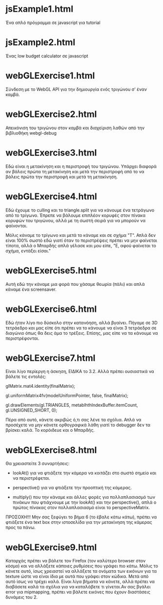 # jsExample1.html

Ένα απλό πρόγραμμα σε javascript για tutorial


# jsExample2.html

Ένας low budget calculator σε javascript

# webGLExercise1.html

Σύνδεση με το WebGL API για την δημιουργία ενός τριγώνου σ' έναν καμβά.

# webGLExercise2.html

Απεικόνιση του τριγώνου στον καμβά και διαχείριση λαθών από την βιβλιοθήκη webgl-debug

# webGLExercise3.html

Εδώ είναι η μετακίνηση και η περιστροφή του τριγώνου. Υπάρχει διαφορά αν βάλεις πρώτα τη μετακίνηση και
μετά την περιστροφή από το να βάλεις πρώτα την περιστροφή και μετά τη μετακίνηση.

# webGLExercise4.html

Εδώ έχουμε το culling και το triangle.split για να κάνουμε ένα τετράγωνο από το τρίγωνο. Έπρεπε να βάλουμε επιπλέον κορυφές στον πίνακα κορυφών του τριγώνου, αλλά με τη σωστή σειρά για να μπορούν να φαίνονται.

Μόλις κάναμε το τρίγωνο και μετά το κάναμε και σε σχήμα "T". Απλά δεν είναι 100% σωστό εδώ γιατί όταν το περιστρέψεις πρέπει να μην φαίνεται τίποτα, αλλά ο Μπαρδής απλά γέλασε και μου είπε, "Ε, αφού φαίνεται το σχήμα, εντάξει είσαι."

# webGLExercise5.html

Αυτή εδώ την κάναμε μια φορά που χάσαμε θεωρία (πάλι) και απλά κάναμε ένα screensaver.

# webGLExercise6.html

Εδώ ήταν λίγο πιο δύσκολο στην κατανόηση, αλλά βγαίνει. Πήγαμε σε 3D τετράεδρο και μας είπε ότι πρέπει να το κάνουμε να είναι 3 τετράεδρα σε διαγώνιο όπως θα δεις άμα το τρέξεις. Επίσης, μας είπε να τα κάνουμε να περιστρέφονται.

# webGLExercise7.html

Είναι λίγο περίεργη η άσκηση, ΕΙΔΙΚΑ το 3.2. Αλλά πρέπει ουσιαστικά να βάλετε τις εντολές:

  

glMatrix.mat4.identity(finalMatrix);

gl.uniformMatrix4fv(modelUniformPointer, false, finalMatrix);

gl.drawElements(gl.TRIANGLES, metablhthIndexBuffer.itemCount, gl.UNSIGNED_SHORT, 0);

  

Πέρα από αυτό, κάνετε ακριβώς ό,τι σας λένε τα σχόλια. Απλά να προσέχετε να μην κάνετε ορθογραφικά λάθη γιατί το debugger δεν τα βρίσκει καλά. Το κορόιδευε και ο Μπαρδής.

# webGLExercise8.html

Θα χρειαστείτε 3 συναρτήσεις:

  

- lookAt() για να φτιάξετε την κάμερα να κοιτάζει στο σωστό σημείο και να περιστρέφεται.

- perspective() για να φτιάξετε την προοπτική της κάμερας.

- multiply() που την κάναμε και άλλες φορές για πολλαπλασιασμό των πινάκων που φτιάχνουμε με την lookAt() και την perspective(), απλά ο πρώτος πίνακας στον πολλαπλασιασμό είναι το perspectiveMatrix.

  

ΠΡΟΣΟΧΗ!!! Μην σας ξεφύγει το βήμα 6 (το έβαλε κάτω κάτω), πρέπει να φτιάξετε ένα text box στην ιστοσελίδα για την μετακίνηση της κάμερας προς τα πάνω.

# webGLExercise9.html

Καταρχάς πρέπει να βάλετε τον Firefox (τον καλύτερο browser στον κόσμο) και να αλλάξετε κάποιες ρυθμίσεις που γράφει πιο κάτω. Μόλις το κάνετε αυτό, ίσως χρειαστεί να αλλάξετε τα ονόματα των εικόνων για τα texture ώστε να είναι ίδια με αυτά που γράφει στον κώδικα. Μετά από αυτό ίσως να τρέχει καλά. Είναι λίγα βήματα να κάνετε, αλλά πρέπει να διαβάσετε καλά τα σχόλια για να καταλάβετε τι γίνεται.Αν σας βγάλει error για mipmapping, πρέπει να βάλετε εικόνες που έχουν διαστάσεις δυνάμεις του 2.